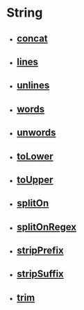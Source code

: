 # String

- ## [concat](concat.md)

- ## [lines](lines.md)

- ## [unlines](unlines.md)

- ## [words](words.md)

- ## [unwords](unwords.md)

- ## [toLower](tolower.md)

- ## [toUpper](toupper.md)

- ## [splitOn](split-on.md)

- ## [splitOnRegex](split-on-regex.md)

- ## [stripPrefix](strip-prefix.md)

- ## [stripSuffix](strip-suffix.md)

- ## [trim](trim.md)
